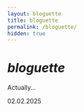 ```yaml
---
layout: bloguette
title: bloguette
permalink: /bloguette/
hidden: true
---
```

		
  <div class="headerContainer">
			<div class="centerDiv">
				<h1><i>bloguette</i></h1>
				<div class="post">Actually...
					<p class="date">02.02.2025</p>
				</div>
			</div>
         
</div>
